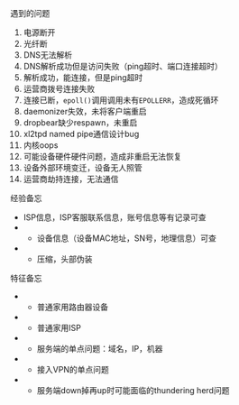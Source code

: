遇到的问题

1. 电源断开
2. 光纤断
3. DNS无法解析
4. DNS解析成功但是访问失败（ping超时、端口连接超时）
5. 解析成功，能连接，但是ping超时
6. 运营商拨号连接失败
7. 连接已断，`epoll()`调用调用未有`EPOLLERR`，造成死循环
8. daemonizer失效，未将客户端重启
9. dropbear缺少respawn，未重启
10. xl2tpd named pipe通信设计bug
11. 内核oops
12. 可能设备硬件硬件问题，造成非重启无法恢复
12. 设备外部环境变迁，设备无人照管
13. 运营商劫持连接，无法通信

经验备忘

- ISP信息，ISP客服联系信息，账号信息等有记录可查
- - 设备信息（设备MAC地址，SN号，地理信息）可查
- - 压缩，头部伪装

特征备忘

- - 普通家用路由器设备
- - 普通家用ISP
- - 服务端的单点问题：域名，IP，机器
- - 接入VPN的单点问题
- - 服务端down掉再up时可能面临的thundering herd问题
